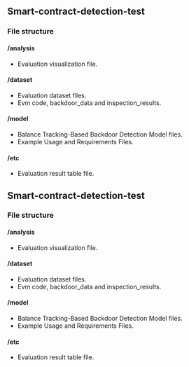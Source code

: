 ## Smart-contract-detection-test

### File structure

#### /analysis

-   Evaluation visualization file.

#### /dataset

-   Evaluation dataset files.
-   Evm code, backdoor_data and inspection_results.

#### /model

-   Balance Tracking-Based Backdoor Detection Model files.
-   Example Usage and Requirements Files.

#### /etc

-   Evaluation result table file.

## Smart-contract-detection-test

### File structure

#### /analysis

-   Evaluation visualization file.

#### /dataset

-   Evaluation dataset files.
-   Evm code, backdoor_data and inspection_results.

#### /model

-   Balance Tracking-Based Backdoor Detection Model files.
-   Example Usage and Requirements Files.

#### /etc

-   Evaluation result table file.
